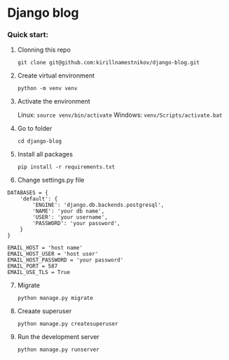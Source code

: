 # Django blog
### Quick start:
1. Clonning this repo

    ``` git clone git@github.com:kirillnamestnikov/django-blog.git ```
   
2. Create virtual environment

    ``` python -m venv venv ```

3. Activate the environment

    Linux:
    ``` source venv/bin/activate ```
    Windows:
    ``` venv/Scripts/activate.bat ```
   
4. Go to folder

    ``` cd django-blog ```
   
5. Install all packages
   
    ``` pip install -r requirements.txt ```
   
6. Change settings.py file
   
```
DATABASES = {
    'default': {
        'ENGINE': 'django.db.backends.postgresql',
        'NAME': 'your db name',
        'USER': 'your username',
        'PASSWORD': 'your password',
    }
}

EMAIL_HOST = 'host name'
EMAIL_HOST_USER = 'host user'
EMAIL_HOST_PASSWORD = 'your password'
EMAIL_PORT = 587
EMAIL_USE_TLS = True
```

7. Migrate
   
    ``` python manage.py migrate ```
   
8. Creaate superuser
   
    ``` python manage.py createsuperuser ```
   
9. Run the development server
    
    ``` python manage.py runserver ```
